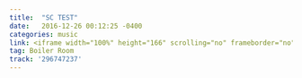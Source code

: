 ```yaml
---
title:  "SC TEST"
date:   2016-12-26 00:12:25 -0400
categories: music
link: <iframe width="100%" height="166" scrolling="no" frameborder="no" src="https://w.soundcloud.com/player/?url=https%3A//api.soundcloud.com/tracks/296747237&amp;auto_play=false&amp;hide_related=false&amp;show_comments=true&amp;show_user=true&amp;show_reposts=false&amp;visual=true"></iframe>
tag: Boiler Room
track: '296747237'
---
```

